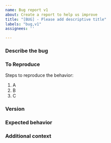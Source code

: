 ```yaml
---
name: Bug report v1
about: Create a report to help us improve
title: "[BUG] - Please add descriptive title"
labels: "bug,v1"
assignees: ''

---
```


### Describe the bug

<!---A clear and concise description of what the bug is.--->

### To Reproduce

Steps to reproduce the behavior:

1. A
1. B
1. C

### Version

<!---The release version or commit SHA you're using.--->

<!---Have you tried the latest version?--->

### Expected behavior

<!---A clear and concise description of what you expected to happen.--->

### Additional context

<!---Add any other context about the problem here.--->
